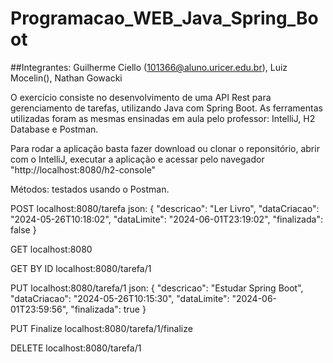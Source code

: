 # Programacao_WEB_Java_Spring_Boot

##Integrantes: Guilherme Ciello (101366@aluno.uricer.edu.br), Luiz Mocelin(), Nathan Gowacki 

O exercício consiste no desenvolvimento de uma API Rest para gerenciamento de tarefas, utilizando Java com Spring Boot.
As ferramentas utilizadas foram as mesmas ensinadas em aula pelo professor: IntelliJ, H2 Database e Postman.

Para rodar a aplicação basta fazer download ou clonar o reponsitório, abrir com o IntelliJ, executar a aplicação e acessar pelo navegador "http://localhost:8080/h2-console"

Métodos: testados usando o Postman.

POST
localhost:8080/tarefa
json: {
  "descricao": "Ler Livro",
  "dataCriacao": "2024-05-26T10:18:02",
  "dataLimite": "2024-06-01T23:19:02",
  "finalizada": false
}

GET
localhost:8080

GET BY ID
localhost:8080/tarefa/1

PUT
localhost:8080/tarefa/1
json: 
{
  "descricao": "Estudar Spring Boot",
  "dataCriacao": "2024-05-26T10:15:30",
  "dataLimite": "2024-06-01T23:59:56",
  "finalizada": true
}

PUT Finalize
localhost:8080/tarefa/1/finalize

DELETE
localhost:8080/tarefa/1
